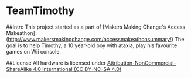 # TeamTimothy

##Intro
This project started as a part of [Makers Making Change's Access Makeathon] (http://www.makersmakingchange.com/accessmakeathonsummary/)
The goal is to help Timothy, a 10 year-old boy with ataxia, play his favourite games on Wii console.


##License
All hardware is licensed under [Attribution-NonCommercial-ShareAlike 4.0 International (CC BY-NC-SA 4.0)](https://creativecommons.org/licenses/by-nc-sa/4.0/)
